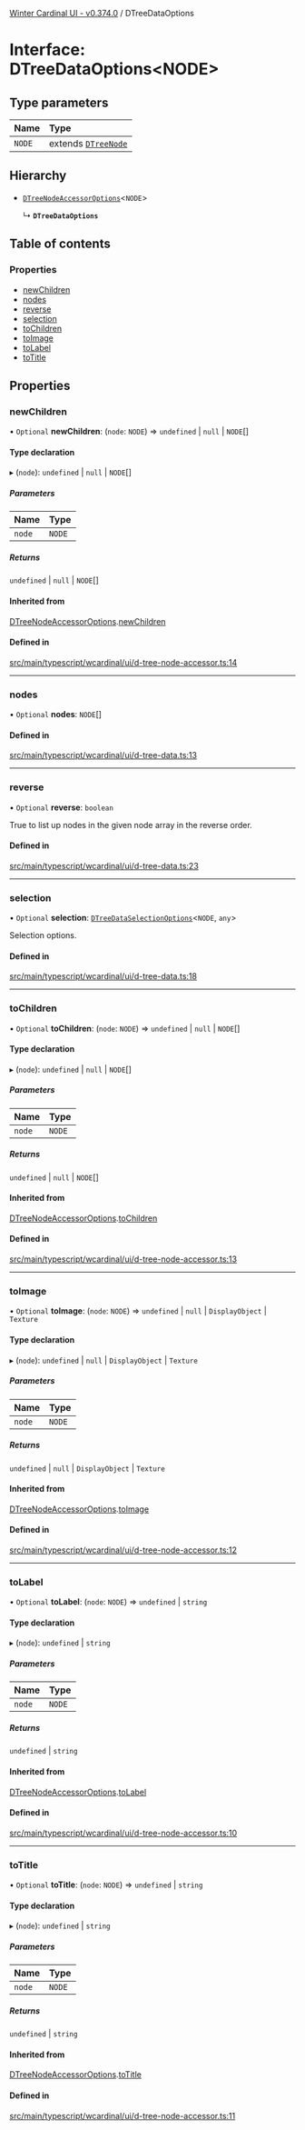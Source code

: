 [Winter Cardinal UI - v0.374.0](../index.md) / DTreeDataOptions

# Interface: DTreeDataOptions\<NODE\>

## Type parameters

| Name | Type |
| :------ | :------ |
| `NODE` | extends [`DTreeNode`](DTreeNode.md) |

## Hierarchy

- [`DTreeNodeAccessorOptions`](DTreeNodeAccessorOptions.md)\<`NODE`\>

  ↳ **`DTreeDataOptions`**

## Table of contents

### Properties

- [newChildren](DTreeDataOptions.md#newchildren)
- [nodes](DTreeDataOptions.md#nodes)
- [reverse](DTreeDataOptions.md#reverse)
- [selection](DTreeDataOptions.md#selection)
- [toChildren](DTreeDataOptions.md#tochildren)
- [toImage](DTreeDataOptions.md#toimage)
- [toLabel](DTreeDataOptions.md#tolabel)
- [toTitle](DTreeDataOptions.md#totitle)

## Properties

### newChildren

• `Optional` **newChildren**: (`node`: `NODE`) => `undefined` \| ``null`` \| `NODE`[]

#### Type declaration

▸ (`node`): `undefined` \| ``null`` \| `NODE`[]

##### Parameters

| Name | Type |
| :------ | :------ |
| `node` | `NODE` |

##### Returns

`undefined` \| ``null`` \| `NODE`[]

#### Inherited from

[DTreeNodeAccessorOptions](DTreeNodeAccessorOptions.md).[newChildren](DTreeNodeAccessorOptions.md#newchildren)

#### Defined in

[src/main/typescript/wcardinal/ui/d-tree-node-accessor.ts:14](https://github.com/winter-cardinal/winter-cardinal-ui/blob/v0.310.1/src/main/typescript/wcardinal/ui/d-tree-node-accessor.ts#L14)

___

### nodes

• `Optional` **nodes**: `NODE`[]

#### Defined in

[src/main/typescript/wcardinal/ui/d-tree-data.ts:13](https://github.com/winter-cardinal/winter-cardinal-ui/blob/v0.310.1/src/main/typescript/wcardinal/ui/d-tree-data.ts#L13)

___

### reverse

• `Optional` **reverse**: `boolean`

True to list up nodes in the given node array in the reverse order.

#### Defined in

[src/main/typescript/wcardinal/ui/d-tree-data.ts:23](https://github.com/winter-cardinal/winter-cardinal-ui/blob/v0.310.1/src/main/typescript/wcardinal/ui/d-tree-data.ts#L23)

___

### selection

• `Optional` **selection**: [`DTreeDataSelectionOptions`](DTreeDataSelectionOptions.md)\<`NODE`, `any`\>

Selection options.

#### Defined in

[src/main/typescript/wcardinal/ui/d-tree-data.ts:18](https://github.com/winter-cardinal/winter-cardinal-ui/blob/v0.310.1/src/main/typescript/wcardinal/ui/d-tree-data.ts#L18)

___

### toChildren

• `Optional` **toChildren**: (`node`: `NODE`) => `undefined` \| ``null`` \| `NODE`[]

#### Type declaration

▸ (`node`): `undefined` \| ``null`` \| `NODE`[]

##### Parameters

| Name | Type |
| :------ | :------ |
| `node` | `NODE` |

##### Returns

`undefined` \| ``null`` \| `NODE`[]

#### Inherited from

[DTreeNodeAccessorOptions](DTreeNodeAccessorOptions.md).[toChildren](DTreeNodeAccessorOptions.md#tochildren)

#### Defined in

[src/main/typescript/wcardinal/ui/d-tree-node-accessor.ts:13](https://github.com/winter-cardinal/winter-cardinal-ui/blob/v0.310.1/src/main/typescript/wcardinal/ui/d-tree-node-accessor.ts#L13)

___

### toImage

• `Optional` **toImage**: (`node`: `NODE`) => `undefined` \| ``null`` \| `DisplayObject` \| `Texture`

#### Type declaration

▸ (`node`): `undefined` \| ``null`` \| `DisplayObject` \| `Texture`

##### Parameters

| Name | Type |
| :------ | :------ |
| `node` | `NODE` |

##### Returns

`undefined` \| ``null`` \| `DisplayObject` \| `Texture`

#### Inherited from

[DTreeNodeAccessorOptions](DTreeNodeAccessorOptions.md).[toImage](DTreeNodeAccessorOptions.md#toimage)

#### Defined in

[src/main/typescript/wcardinal/ui/d-tree-node-accessor.ts:12](https://github.com/winter-cardinal/winter-cardinal-ui/blob/v0.310.1/src/main/typescript/wcardinal/ui/d-tree-node-accessor.ts#L12)

___

### toLabel

• `Optional` **toLabel**: (`node`: `NODE`) => `undefined` \| `string`

#### Type declaration

▸ (`node`): `undefined` \| `string`

##### Parameters

| Name | Type |
| :------ | :------ |
| `node` | `NODE` |

##### Returns

`undefined` \| `string`

#### Inherited from

[DTreeNodeAccessorOptions](DTreeNodeAccessorOptions.md).[toLabel](DTreeNodeAccessorOptions.md#tolabel)

#### Defined in

[src/main/typescript/wcardinal/ui/d-tree-node-accessor.ts:10](https://github.com/winter-cardinal/winter-cardinal-ui/blob/v0.310.1/src/main/typescript/wcardinal/ui/d-tree-node-accessor.ts#L10)

___

### toTitle

• `Optional` **toTitle**: (`node`: `NODE`) => `undefined` \| `string`

#### Type declaration

▸ (`node`): `undefined` \| `string`

##### Parameters

| Name | Type |
| :------ | :------ |
| `node` | `NODE` |

##### Returns

`undefined` \| `string`

#### Inherited from

[DTreeNodeAccessorOptions](DTreeNodeAccessorOptions.md).[toTitle](DTreeNodeAccessorOptions.md#totitle)

#### Defined in

[src/main/typescript/wcardinal/ui/d-tree-node-accessor.ts:11](https://github.com/winter-cardinal/winter-cardinal-ui/blob/v0.310.1/src/main/typescript/wcardinal/ui/d-tree-node-accessor.ts#L11)
